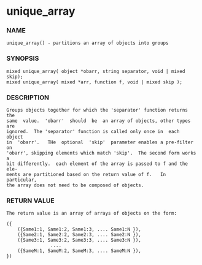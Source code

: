 # unique_array

### NAME

    unique_array() - partitions an array of objects into groups

### SYNOPSIS

    mixed unique_array( object *obarr, string separator, void | mixed skip);
    mixed unique_array( mixed *arr, function f, void | mixed skip );

### DESCRIPTION

    Groups objects together for which the 'separator' function returns  the
    same  value.  'obarr'  should  be  an array of objects, other types are
    ignored.  The 'separator' function is called only once in  each  object
    in  'obarr'.   THe  optional  'skip'  parameter enables a pre-filter on
    'obarr', skipping elements which match 'skip'.  The second form works a
    bit differently.  each element of the array is passed to f and the ele‐
    ments are partitioned based on the return value of f.   In  particular,
    the array does not need to be composed of objects.

### RETURN VALUE

    The return value is an array of arrays of objects on the form:

    ({
        ({Same1:1, Same1:2, Same1:3, .... Same1:N }),
        ({Same2:1, Same2:2, Same2:3, .... Same2:N }),
        ({Same3:1, Same3:2, Same3:3, .... Same3:N }),
                    ....
        ({SameM:1, SameM:2, SameM:3, .... SameM:N }),
    })

